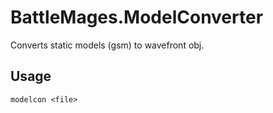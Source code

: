 # BattleMages.ModelConverter
Converts static models (gsm) to wavefront obj.

## Usage

`modelcon <file>`

